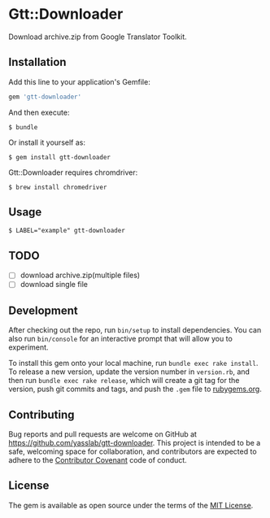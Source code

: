 # Gtt::Downloader

Download archive.zip from Google Translator Toolkit.

## Installation

Add this line to your application's Gemfile:

```ruby
gem 'gtt-downloader'
```

And then execute:

    $ bundle

Or install it yourself as:

    $ gem install gtt-downloader

Gtt::Downloader requires chromdriver:

    $ brew install chromedriver

## Usage

    $ LABEL="example" gtt-downloader

## TODO

- [ ] download archive.zip(multiple files)
- [ ] download single file

## Development

After checking out the repo, run `bin/setup` to install dependencies. You can also run `bin/console` for an interactive prompt that will allow you to experiment.

To install this gem onto your local machine, run `bundle exec rake install`. To release a new version, update the version number in `version.rb`, and then run `bundle exec rake release`, which will create a git tag for the version, push git commits and tags, and push the `.gem` file to [rubygems.org](https://rubygems.org).

## Contributing

Bug reports and pull requests are welcome on GitHub at https://github.com/yasslab/gtt-downloader. This project is intended to be a safe, welcoming space for collaboration, and contributors are expected to adhere to the [Contributor Covenant](contributor-covenant.org) code of conduct.


## License

The gem is available as open source under the terms of the [MIT License](http://opensource.org/licenses/MIT).

